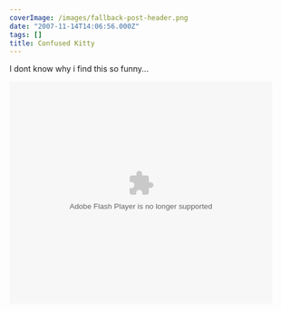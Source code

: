 ```yaml
---
coverImage: /images/fallback-post-header.png
date: "2007-11-14T14:06:56.000Z"
tags: []
title: Confused Kitty
---
```


I dont know why i find this so funny...

<embed width="464" height="392" type="application/x-shockwave-flash" src="https://embed.break.com/Mzk4MjUz"></embed>

